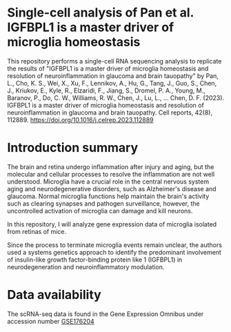 # Single-cell analysis of Pan et al. IGFBPL1 is a master driver of microglia homeostasis
This repository performs a single-cell RNA sequencing analysis to replicate the results of "IGFBPL1 is a master driver of microglia homeostasis and resolution of neuroinflammation in glaucoma and brain tauopathy" by Pan, L., Cho, K. S., Wei, X., Xu, F., Lennikov, A., Hu, G., Tang, J., Guo, S., Chen, J., Kriukov, E., Kyle, R., Elzaridi, F., Jiang, S., Dromel, P. A., Young, M., Baranov, P., Do, C. W., Williams, R. W., Chen, J., Lu, L., … Chen, D. F. (2023). IGFBPL1 is a master driver of microglia homeostasis and resolution of neuroinflammation in glaucoma and brain tauopathy. Cell reports, 42(8), 112889. https://doi.org/10.1016/j.celrep.2023.112889

# Introduction summary
The brain and retina undergo inflammation after injury and aging, but the molecular and cellular processes to resolve the inflammation are not well understood. Microglia have a crucial role in the central nervous system aging and neurodegenerative disorders, such as Alzheimer's disease and glaucoma. Normal microglia functions help maintain the brain's activity such as clearing synapses and pathogen surveillance, however, the uncontrolled activation of microglia can damage and kill neurons. 

In this repository, I will analyze gene expression data of microglia isolated from retinas of mice. 




Since the process to terminate microglia events remain unclear, the authors used a systems genetics approach to identify the predominant involvement of insulin-like growth factor-binding protein like 1 (IGFBPL1) in neurodegeneration and neuroinflammatory modulation. 

# Data availability
The scRNA-seq data is found in the Gene Expression Omnibus under accession number [GSE176204](https://www.ncbi.nlm.nih.gov/geo/query/acc.cgi?acc=GSE176204) 

